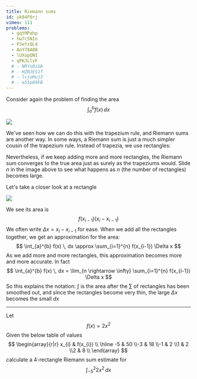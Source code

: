 ```yaml
---
title: Riemann sums
id: yk84F0rj
vimeo: 111
problems:
  - gqtMPehp
  - hw7c5N1n
  - P3eYzQL4
  - AoY78A0B
  - lUXopQNI
  - qPK3LlvF
  # - NRYo0iUA
  # - HZBJE51f
  # - lvjoHuj3
  # - eS5p89FB
---
```


Consider again the problem of finding the area
$$
\int_{a}^{b} f(x) \, dx
$$

![](/img/learn/riemann-1.png)

We've seen how we can do this with the trapezium rule, and Riemann sums are another way. In some ways, a Riemann sum is just a much simpler cousin of the trapezium rule. Instead of trapezia, we use rectangles:

<geogebra id="sbzjjdtq"></geogebra>

Nevertheless, if we keep adding more and more rectangles, the Riemann sum converges to the true area just as surely as the trapeziums would. Slide $n$ in the image above to see what happens as $n$ (the number of rectangles) becomes large.

Let's take a closer look at a rectangle

![](/img/learn/riemann-2.png)

We see its area is
$$
f(x_{i-1}) (x_i - x_{i-1})
$$
We often write $\Delta x = x_i - x_{i-1}$ for ease. When we add all the rectangles together, we get an approximation for the area:
$$
\int_{a}^{b} f(x) \, dx \approx \sum_{i=1}^{n} f(x_{i-1}) \Delta x
$$
As we add more and more rectangles, this approximation becomes more and more accurate. In fact
$$
\int_{a}^{b} f(x) \, dx = \lim_{n \rightarrow \infty} \sum_{i=1}^{n} f(x_{i-1}) \Delta x
$$
So this explains the notation: $\int$ is the area after the $\sum$ of rectangles has been smoothed out, and since the rectangles become very thin, the large $\Delta x$ becomes the small $dx$

---

Let
$$
f(x) = 2 x^{2}
$$
Given the below table of values
$$
\begin{array}{r|r}
x_{i} & f(x_{i}) \\ \hline -5 & 50 \\-3 & 18 \\-1 & 2 \\1 & 2 \\2 & 8 \\
\end{array}
$$
calculate a $4$-rectangle Riemann sum estimate for
$$
\int_{-5}^{2} 2 x^{2} \, dx
$$
